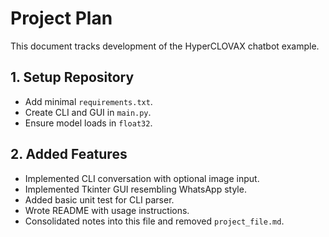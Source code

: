 # Project Plan

This document tracks development of the HyperCLOVAX chatbot example.

## 1. Setup Repository
- Add minimal `requirements.txt`.
- Create CLI and GUI in `main.py`.
- Ensure model loads in `float32`.


## 2. Added Features
- Implemented CLI conversation with optional image input.
- Implemented Tkinter GUI resembling WhatsApp style.
- Added basic unit test for CLI parser.
- Wrote README with usage instructions.
- Consolidated notes into this file and removed `project_file.md`.
